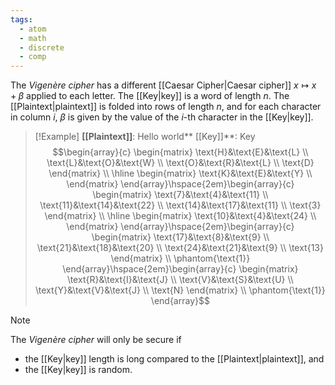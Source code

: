 ```yaml
---
tags:
  - atom
  - math
  - discrete
  - comp
---
```

The *Vigenère cipher* has a different [[Caesar Cipher|Caesar cipher]] $x \mapsto x + \beta$ applied to each letter. The [[Key|key]] is a word of length $n$. The [[Plaintext|plaintext]] is folded into rows of length $n$, and for each character in column $i$, $\beta$ is given by the value of the $i$-th character in the [[Key|key]].

> [!Example] **[[Plaintext]]**: Hello world** [[Key]]**: Key
> $$\begin{array}{c}
> 	\begin{matrix}
> 		\text{H}&\text{E}&\text{L} \\
> 		\text{L}&\text{O}&\text{W} \\
> 		\text{O}&\text{R}&\text{L} \\
> 		\text{D}
> 	\end{matrix}  \\
> 	\hline
> 	\begin{matrix}
> 		\text{K}&\text{E}&\text{Y} \\
> 	\end{matrix}
> \end{array}\hspace{2em}\begin{array}{c}
> 	\begin{matrix}
> 		\text{7}&\text{4}&\text{11} \\
> 		\text{11}&\text{14}&\text{22} \\
> 		\text{14}&\text{17}&\text{11} \\
> 		\text{3}
> 	\end{matrix}  \\
> 	\hline
> 	\begin{matrix}
> 		\text{10}&\text{4}&\text{24} \\
> 	\end{matrix}
> \end{array}\hspace{2em}\begin{array}{c}
> 	\begin{matrix}
> 		\text{17}&\text{8}&\text{9} \\
> 		\text{21}&\text{18}&\text{20} \\
> 		\text{24}&\text{21}&\text{9} \\
> 		\text{13}
> 	\end{matrix}  \\
> 	\phantom{\text{1}}
> \end{array}\hspace{2em}\begin{array}{c}
> 	\begin{matrix}
> 		\text{R}&\text{I}&\text{J} \\
> 		\text{V}&\text{S}&\text{U} \\
> 		\text{Y}&\text{V}&\text{J} \\
> 		\text{N}
> 	\end{matrix}  \\
> 	\phantom{\text{1}}
> \end{array}$$

> [!note]
> The *Vigenère cipher* will only be secure if
>  - the [[Key|key]] length is long compared to the [[Plaintext|plaintext]], and
>   - the [[Key|key]] is random.